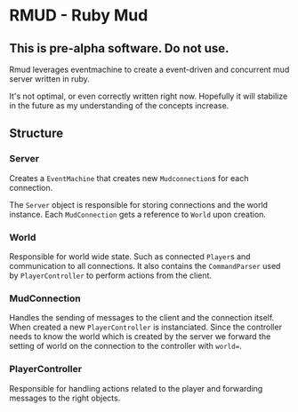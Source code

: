 RMUD - Ruby Mud
===============

This is pre-alpha software. Do not use.
---------------------------------------

Rmud leverages eventmachine to create a event-driven and concurrent mud server written in ruby.

It's not optimal, or even correctly written right now. Hopefully it will stabilize in the future as my understanding of the concepts increase.

Structure
---------

### Server
Creates a ```EventMachine``` that creates new ```Mudconnection```s for each connection. 

The ```Server``` object is responsible for storing connections and the world instance.
Each ```MudConnection``` gets a reference to ```World``` upon creation.

### World
Responsible for world wide state. Such as connected ```Player```s and communication to all connections. It also contains the ```CommandParser``` used by ```PlayerController``` to perform actions from the client.

### MudConnection
Handles the sending of messages to the client and the connection itself.
When created a new ```PlayerController``` is instanciated. 
Since the controller needs to know the world which is created by the server we forward the setting of world on the connection to the controller with ```world=```.

### PlayerController
Responsible for handling actions related to the player and forwarding messages to the right objects.
